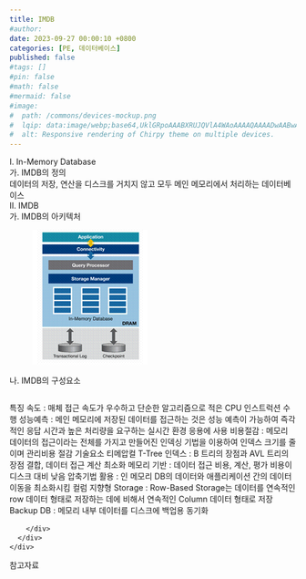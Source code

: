 ```yaml
---
title: IMDB
#author: 
date: 2023-09-27 00:00:10 +0800
categories: [PE, 데이터베이스]
published: false
#tags: []
#pin: false
#math: false
#mermaid: false
#image:
#  path: /commons/devices-mockup.png
#  lqip: data:image/webp;base64,UklGRpoAAABXRUJQVlA4WAoAAAAQAAAADwAABwAAQUxQSDIAAAARL0AmbZurmr57yyIiqE8oiG0bejIYEQTgqiDA9vqnsUSI6H+oAERp2HZ65qP/VIAWAFZQOCBCAAAA8AEAnQEqEAAIAAVAfCWkAALp8sF8rgRgAP7o9FDvMCkMde9PK7euH5M1m6VWoDXf2FkP3BqV0ZYbO6NA/VFIAAAA
#  alt: Responsive rendering of Chirpy theme on multiple devices.
---
```


<div class="post-wrap">
  <div class="para">
    <div class="para-title">
      I. In-Memory Database
    </div>
    <div class="para-cntnt">
      <div class="para">
        <div class="para-title">
          가. IMDB의 정의
        </div>
        <div class="para-cntnt">
            데이터의 저장, 연산을 디스크를 거치지 않고 모두 메인 메모리에서 처리하는 데이터베이스
        </div>
      </div>
    </div>
  </div>
  
  <div class="para">
    <div class="para-title">
      II. IMDB
    </div>
    <div class="para-cntnt">
      <div class="para">
        <div class="para-title">
          가. IMDB의 아키텍처
        </div>
        <div class="para-cntnt">
          <figure class="post-figure">
            <img src="/assets/img/posts/IMDB.png" alt="IMDB">
<!--            <figcaption>Source: Unveiling the Metaverse: Exploring Emerging Trends, Multifaceted Perspectives, and Future Challenges</figcaption>-->
          </figure>
        </div>
      </div>
      <div class="para">
        <div class="para-title">
          나. IMDB의 구성요소
        </div>
        <div class="para-cntnt">
          <table class="post-table">
          </table>
          특징
  속도 : 매체 접근 속도가 우수하고 단순한 알고리즘으로 적은 CPU 인스트럭션 수행
  성능예측 : 메인 메모리에 저장된 데이터를 접근하는 것은 성능 예측이 가능하여 즉각적인 응답 시간과 높은 처리량을 요구하는 실시간 환경 응용에 사용
  비용절감 : 메모리 데이터의 접근이라는 전체를 가지고 만들어진 인덱싱 기법을 이용하여 인덱스 크기를 줄이며 관리비용 절감
기술요소 티메압컬
  T-Tree 인덱스 : B 트리의 장점과 AVL 트리의 장점 결합, 데이터 접근 계산 최소화
  메모리 기반 : 데이터 접근 비용, 계산, 평가 비용이 디스크 대비 낮음
  압축기법 활용 : 인 메모리 DB의 데이터와 애플리케이션 간의 데이터 이동을 최소화시킴
  컬럼 지향형 Storage : Row-Based Storage는 데이터를 연속적인 row 데이터 형태로 저장하는 데에 비해서 연속적인 Column 데이터 형태로 저장
  Backup DB : 메모리 내부 데이터를 디스크에 백업용 동기화

        </div>
      </div>
    </div>
  </div>

  <div class="refr-wrap">
    <div class="refr-title">
        참고자료
    </div>
    <ol class="refr-list">
    <!--    <li>(나현식, 최대선) <a target="_blank" href="https://scienceon.kisti.re.kr/commons/util/originalView.do?cn=JAKO202225948430499&oCn=JAKO202225948430499&dbt=JAKO&journal=NJOU00291864">메타버스 보안 위협 요소 및 대응 방안 검토</a></li>-->
    <!--    <li>(M. Uddin, S. Manickam, H. Ullah, M. Obaidat and A. Dandoush) <a target="_blank" href="https://ieeexplore.ieee.org/abstract/document/10138386">Unveiling the Metaverse: Exploring Emerging Trends, Multifaceted Perspectives, and Future Challenges</a></li>-->
    </ol>
  </div>
</div>

